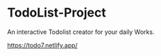 # TodoList-Project
An interactive Todolist creator for your daily Works.


https://todo7.netlify.app/
